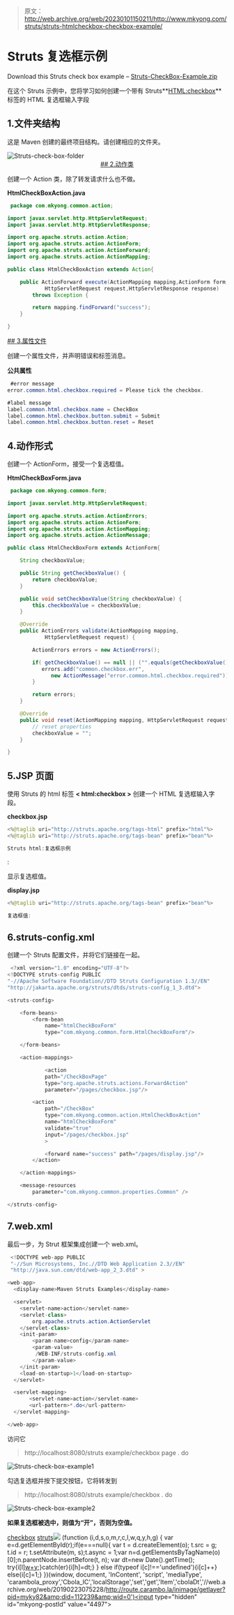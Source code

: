 > 原文：<http://web.archive.org/web/20230101150211/http://www.mkyong.com/struts/struts-htmlcheckbox-checkbox-example/>

# Struts <checkbox>复选框示例</checkbox>

Download this Struts check box example – [Struts-CheckBox-Example.zip](http://web.archive.org/web/20190223075228/http://www.mkyong.com/wp-content/uploads/2010/04/Struts-CheckBox-Example.zip)

在这个 Struts 示例中，您将学习如何创建一个带有 Struts**<HTML:checkbox>**标签的 HTML 复选框输入字段

## 1.文件夹结构

这是 Maven 创建的最终项目结构。请创建相应的文件夹。

![](img/90442f5cb5ad8eb614f4cedc388b1f0f.png "Struts-check-box-folder") <ins class="adsbygoogle" style="display:block; text-align:center;" data-ad-format="fluid" data-ad-layout="in-article" data-ad-client="ca-pub-2836379775501347" data-ad-slot="6894224149">## 2.动作类

创建一个 Action 类，除了转发请求什么也不做。

**HtmlCheckBoxAction.java**

```java
 package com.mkyong.common.action;

import javax.servlet.http.HttpServletRequest;
import javax.servlet.http.HttpServletResponse;

import org.apache.struts.action.Action;
import org.apache.struts.action.ActionForm;
import org.apache.struts.action.ActionForward;
import org.apache.struts.action.ActionMapping;

public class HtmlCheckBoxAction extends Action{

	public ActionForward execute(ActionMapping mapping,ActionForm form,
			HttpServletRequest request,HttpServletResponse response) 
        throws Exception {

		return mapping.findForward("success");
	}

} 
```

 <ins class="adsbygoogle" style="display:block" data-ad-client="ca-pub-2836379775501347" data-ad-slot="8821506761" data-ad-format="auto" data-ad-region="mkyongregion">## 3.属性文件

创建一个属性文件，并声明错误和标签消息。

**公共属性**

```java
 #error message
error.common.html.checkbox.required = Please tick the checkbox.

#label message
label.common.html.checkbox.name = CheckBox
label.common.html.checkbox.button.submit = Submit
label.common.html.checkbox.button.reset = Reset 
```

## 4.动作形式

创建一个 ActionForm，接受一个复选框值。

**HtmlCheckBoxForm.java**

```java
 package com.mkyong.common.form;

import javax.servlet.http.HttpServletRequest;

import org.apache.struts.action.ActionErrors;
import org.apache.struts.action.ActionForm;
import org.apache.struts.action.ActionMapping;
import org.apache.struts.action.ActionMessage;

public class HtmlCheckBoxForm extends ActionForm{

	String checkboxValue;

	public String getCheckboxValue() {
		return checkboxValue;
	}

	public void setCheckboxValue(String checkboxValue) {
		this.checkboxValue = checkboxValue;
	}

	@Override
	public ActionErrors validate(ActionMapping mapping,
			HttpServletRequest request) {

	    ActionErrors errors = new ActionErrors();

	    if( getCheckboxValue() == null || ("".equals(getCheckboxValue()))) {
	       errors.add("common.checkbox.err",
	    	  new ActionMessage("error.common.html.checkbox.required"));
	    }

	    return errors;
	}

	@Override
	public void reset(ActionMapping mapping, HttpServletRequest request) {
		// reset properties
		checkboxValue = "";
	}

} 
```

## 5.JSP 页面

使用 Struts 的 html 标签 **< html:checkbox >** 创建一个 HTML 复选框输入字段。

**checkbox.jsp**

```java
<%@taglib uri="http://struts.apache.org/tags-html" prefix="html"%>
<%@taglib uri="http://struts.apache.org/tags-bean" prefix="bean"%>

Struts html:复选框示例

```

<form action="/CheckBox"><messages id="err_name" property="common.checkbox.err"></messages><message key="label.common.html.checkbox.name">:</message><submit><message key="label.common.html.checkbox.button.submit"></message></submit><reset><message key="label.common.html.checkbox.button.reset"></message></reset></form>

显示复选框值。

**display.jsp**

```java
<%@taglib uri="http://struts.apache.org/tags-bean" prefix="bean"%>

复选框值:

```

## 6.struts-config.xml

创建一个 Struts 配置文件，并将它们链接在一起。

```java
 <?xml version="1.0" encoding="UTF-8"?>
<!DOCTYPE struts-config PUBLIC 
"-//Apache Software Foundation//DTD Struts Configuration 1.3//EN" 
"http://jakarta.apache.org/struts/dtds/struts-config_1_3.dtd">

<struts-config>

	<form-beans>
		<form-bean
			name="htmlCheckBoxForm"
			type="com.mkyong.common.form.HtmlCheckBoxForm"/>

	</form-beans>

	<action-mappings>

	        <action
			path="/CheckBoxPage"
			type="org.apache.struts.actions.ForwardAction"
			parameter="/pages/checkbox.jsp"/>

		<action
			path="/CheckBox"
			type="com.mkyong.common.action.HtmlCheckBoxAction"
			name="htmlCheckBoxForm"
			validate="true"
			input="/pages/checkbox.jsp"
			>	

			<forward name="success" path="/pages/display.jsp"/>
		</action>

	</action-mappings>

	<message-resources
		parameter="com.mkyong.common.properties.Common" />

</struts-config> 
```

## 7.web.xml

最后一步，为 Strut 框架集成创建一个 web.xml。

```java
 <!DOCTYPE web-app PUBLIC
 "-//Sun Microsystems, Inc.//DTD Web Application 2.3//EN"
 "http://java.sun.com/dtd/web-app_2_3.dtd" >

<web-app>
  <display-name>Maven Struts Examples</display-name>

  <servlet>
    <servlet-name>action</servlet-name>
    <servlet-class>
        org.apache.struts.action.ActionServlet
    </servlet-class>
    <init-param>
        <param-name>config</param-name>
        <param-value>
         /WEB-INF/struts-config.xml
        </param-value>
    </init-param>
    <load-on-startup>1</load-on-startup>
  </servlet>

  <servlet-mapping>
       <servlet-name>action</servlet-name>
       <url-pattern>*.do</url-pattern>
  </servlet-mapping>

</web-app> 
```

访问它

> http://localhost:8080/struts example/checkbox page . do

![](img/4f77effd1e46d5a1fb68baea0db5230e.png "Struts-check-box-example1")

勾选复选框并按下提交按钮，它将转发到

> http://localhost:8080/struts example/checkbox . do

![](img/bb5f79f48ae44ccd092a897078a39abb.png "Struts-check-box-example2")

**如果复选框被选中，则值为“开”，否则为空值。**

[checkbox](http://web.archive.org/web/20190223075228/http://www.mkyong.com/tag/checkbox/) [struts](http://web.archive.org/web/20190223075228/http://www.mkyong.com/tag/struts/)</ins></ins>![](img/b2b6f82ab11ecbc08dd9f86210bb814b.png) (function (i,d,s,o,m,r,c,l,w,q,y,h,g) { var e=d.getElementById(r);if(e===null){ var t = d.createElement(o); t.src = g; t.id = r; t.setAttribute(m, s);t.async = 1;var n=d.getElementsByTagName(o)[0];n.parentNode.insertBefore(t, n); var dt=new Date().getTime(); try{i[l][w+y](h,i[l][q+y](h)+'&amp;'+dt);}catch(er){i[h]=dt;} } else if(typeof i[c]!=='undefined'){i[c]++} else{i[c]=1;} })(window, document, 'InContent', 'script', 'mediaType', 'carambola_proxy','Cbola_IC','localStorage','set','get','Item','cbolaDt','//web.archive.org/web/20190223075228/http://route.carambo.la/inimage/getlayer?pid=myky82&amp;did=112239&amp;wid=0')<input type="hidden" id="mkyong-postId" value="4497">








